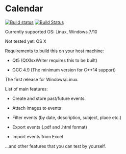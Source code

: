 # Calendar

[![Build status](https://ci.appveyor.com/api/projects/status/ttevkyl6g98lcj2s?svg=true)](https://ci.appveyor.com/project/Stivius/calendar-478ag)  [![Build Status](https://travis-ci.org/Stivius/Archive-Calendar.svg?branch=master)](https://travis-ci.org/Stivius/Archive-Calendar)

Currently supported OS: Linux, Windows 7/10

Not tested yet: OS X

Requirements to build this on your host machine:

- Qt5 (QtXlsxWriter requires this to be built)

- GCC 4.9 (The minimum version for C++14 support)

The first release for Windows/Linux.

List of main features:

- Create and store past/future events

- Attach images to events

- Filter events (by date, description, subject, place etc.)

- Export events (.pdf and .html format)

- Import events from Excel

...and other features that you can test by yourself.
